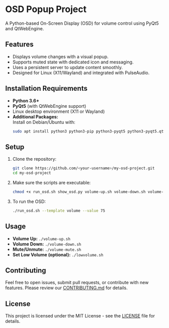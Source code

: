 # OSD Popup Project

A Python-based On-Screen Display (OSD) for volume control using PyQt5 and QtWebEngine.

## Features

- Displays volume changes with a visual popup.
- Supports muted state with dedicated icon and messaging.
- Uses a persistent server to update content smoothly.
- Designed for Linux (X11/Wayland) and integrated with PulseAudio.

## Installation Requirements

- **Python 3.6+**
- **PyQt5** (with QtWebEngine support)
- Linux desktop environment (X11 or Wayland)
- **Additional Packages:**  
  Install on Debian/Ubuntu with:
  ```bash
  sudo apt install python3 python3-pip python3-pyqt5 python3-pyqt5.qtwebengine
  ```

## Setup

1. Clone the repository:
   ```bash
   git clone https://github.com/<your-username>/my-osd-project.git
   cd my-osd-project
   ```

2. Make sure the scripts are executable:
   ```bash
   chmod +x run_osd.sh show_osd.py volume-up.sh volume-down.sh volume-mute.sh lowvolume.sh
   ```

3. To run the OSD:
   ```bash
   ./run_osd.sh --template volume --value 75
   ```

## Usage

- **Volume Up:** `./volume-up.sh`  
- **Volume Down:** `./volume-down.sh`  
- **Mute/Unmute:** `./volume-mute.sh`  
- **Set Low Volume (optional):** `./lowvolume.sh`  

## Contributing

Feel free to open issues, submit pull requests, or contribute with new features. Please review our [CONTRIBUTING.md](CONTRIBUTING.md) for details.

## License

This project is licensed under the MIT License - see the [LICENSE](LICENSE) file for details.